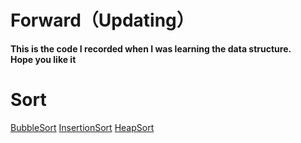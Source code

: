 # Forward（Updating）

**This is the code I recorded when I was learning the data structure.**<br>
**Hope you like it**



# Sort
[BubbleSort](https://github.com/hcn486/Data-structure-and-Algorithm/blob/master/排序/冒泡排序.c++)       [InsertionSort](https://github.com/hcn486/Data-structure-and-Algorithm/blob/master/排序/插入排序.c%2B%2B)               [HeapSort](https://github.com/hcn486/Data-structure-and-Algorithm/blob/master/排序/堆排序.c)
